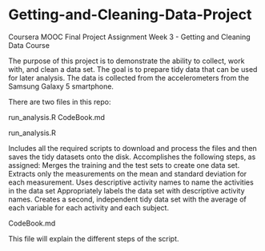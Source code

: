 # Getting-and-Cleaning-Data-Project
Coursera MOOC Final Project
Assignment Week 3 - Getting and Cleaning Data Course

The purpose of this project is to demonstrate the ability to collect, work with, and clean a data set. The goal is to prepare tidy data that can be used for later analysis. The data is collected from the accelerometers from the Samsung Galaxy 5 smartphone.

There are two files in this repo:

run_analysis.R
CodeBook.md


run_analysis.R

Includes all the required scripts to download and process the files and then saves the tidy datasets onto the disk.
Accomplishes the following steps, as assigned:
Merges the training and the test sets to create one data set.
Extracts only the measurements on the mean and standard deviation for each measurement.
Uses descriptive activity names to name the activities in the data set
Appropriately labels the data set with descriptive activity names.
Creates a second, independent tidy data set with the average of each variable for each activity and each subject.

CodeBook.md

This file will explain the different steps of the script.

